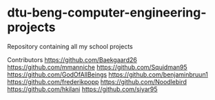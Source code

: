 # dtu-beng-computer-engineering-projects
Repository containing all my school projects

Contributors
https://github.com/Baekgaard26 
https://github.com/mmanniche
https://github.com/Squidman95
https://github.com/GodOfAllBeings
https://github.com/benjaminbruun1
https://github.com/frederikpopp
https://github.com/Noodlebird
https://github.com/hkilani
https://github.com/siyar95
